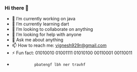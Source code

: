 ### Hi there 👋

<!--
**codervignesh/codervignesh** is a ✨ _special_ ✨ repository because its `README.md` (this file) appears on your GitHub profile.

Here are some ideas to get you started:
-->
- 🔭 I’m currently working on java
- 🌱 I’m currently learning dart
- 👯 I’m looking to collaborate on anything
- 🤔 I’m looking for help with anyone
- 💬 Ask me about anything
- 📫 How to reach me: vignesh929r@gmail.com
- ⚡ Fun fact: 01010010 01001111 01010100 00110001 00110011
-               pbatengf lbh ner travhf  

